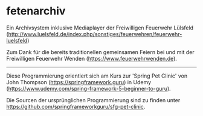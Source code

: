 # fetenarchiv
Ein Archivsystem inklusive Mediaplayer der Freiwilligen Feuerwehr Lülsfeld
(http://www.luelsfeld.de/index.php/sonstiges/feuerwehren/feuerwehr-luelsfeld)

Zum Dank für die bereits traditionellen gemeinsamen Feiern bei und mit der
Freiwilligen Feuerwehr Wenden (https://www.feuerwehrwenden.de).

---------------------------------------------

Diese Programmierung orientiert sich am Kurs zur 'Spring Pet Clinic' von John Thompson
(https://springframework.guru) in Udemy (https://www.udemy.com/spring-framework-5-beginner-to-guru).

Die Sourcen der ursprünglichen Programmierung sind zu finden unter https://github.com/springframeworkguru/sfg-pet-clinic.


